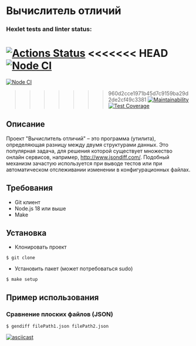 # Вычислитель отличий

### Hexlet tests and linter status:

[![Actions Status](https://github.com/aleksusergit/frontend-project-46/workflows/hexlet-check/badge.svg)](https://github.com/aleksusergit/frontend-project-46/actions)
<<<<<<< HEAD
[![Node CI](https://github.com/aleksusergit/frontend-project-46/actions/workflows/github-actions.yml/badge.svg)](https://github.com/aleksusergit/frontend-project-46/actions/workflows/github-actions.yml)
=======

[![Node CI](https://github.com/aleksusergit/frontend-project-46/actions/workflows/github-actions.yml/badge.svg)](https://github.com/aleksusergit/frontend-project-46/actions/workflows/github-actions.yml)

>>>>>>> 960d2cce1971b45d7c9159ba29d2de2cf49c3381
[![Maintainability](https://api.codeclimate.com/v1/badges/2fd0ee9edf6c6de49b8e/maintainability)](https://codeclimate.com/github/aleksusergit/frontend-project-46/maintainability)
[![Test Coverage](https://api.codeclimate.com/v1/badges/2fd0ee9edf6c6de49b8e/test_coverage)](https://codeclimate.com/github/aleksusergit/frontend-project-46/test_coverage)

## Описание

Проект "Вычислитель отличий" – это программа (утилита), определяющая разницу между двумя структурами данных. Это популярная задача, для решения которой существует множество онлайн сервисов, например, http://www.jsondiff.com/. Подобный механизм зачастую используется при выводе тестов или при автоматическом отслеживании изменении в конфигурационных файлах.

<!-- Возможности утилиты:

- Поддержка разных входных форматов: yml, yaml, json
- Генерация отчета в виде plain text, stylish и json
 -->

## Требования

- Git клиент
- Node.js 18 или выше
- Make

## Установка

- Клонировать проект

```
$ git clone
```

- Установить пакет (может потребоваться sudo)

```
$ make setup
```

## Пример использования

### Сравнение плоских файлов (JSON)

```
$ gendiff filePath1.json filePath2.json
```

[![asciicast](https://asciinema.org/a/aO7WXJ44NJal35GaMaT70iWE1.svg)](https://asciinema.org/a/aO7WXJ44NJal35GaMaT70iWE1)
